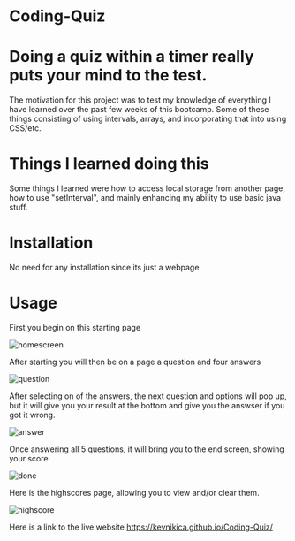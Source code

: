 # Coding-Quiz

# Doing a quiz within a timer really puts your mind to the test.
The motivation for this project was to test my knowledge of everything I have learned over the past few weeks of this bootcamp. Some of these things consisting of using intervals, arrays, and incorporating that into using CSS/etc.

# Things I learned doing this
Some things I learned were how to access local storage from another page, how to use "setInterval", and mainly enhancing my ability to use basic java stuff.

# Installation
No need for any installation since its just a webpage.

# Usage

First you begin on this starting page

![homescreen](https://user-images.githubusercontent.com/97704426/176334333-9dee48ba-267c-4802-9cbb-d5f5deef45f1.JPG)


After starting you will then be on a page a question and four answers

![question](https://user-images.githubusercontent.com/97704426/176334370-b465c295-9470-4f93-84e4-62d410dbdcd4.JPG)


After selecting on of the answers, the next question and options will pop up, but it will give you your result at the bottom and give you the answser if you got it wrong.

![answer](https://user-images.githubusercontent.com/97704426/176334388-2957d895-0f40-4d5c-be6d-b6a19cb9eeb3.JPG)


Once answering all 5 questions, it will bring you to the end screen, showing your score

![done](https://user-images.githubusercontent.com/97704426/176334389-c18ed458-750b-49f2-ae2f-524bda114242.JPG)


Here is the highscores page, allowing you to view and/or clear them.

![highscore](https://user-images.githubusercontent.com/97704426/176334397-611344b2-73db-4693-858c-21d4e2acf353.JPG)

Here is a link to the live website
https://kevnikica.github.io/Coding-Quiz/
